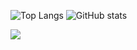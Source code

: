 <!--
**aromanro/aromanro** is a ✨ _special_ ✨ repository because its `README.md` (this file) appears on your GitHub profile.

Here are some ideas to get you started:

- 🔭 I’m currently working on ...
- 🌱 I’m currently learning ...
- 👯 I’m looking to collaborate on ...
- 🤔 I’m looking for help with ...
- 💬 Ask me about ...
- 📫 How to reach me: ...
- 😄 Pronouns: ...
- ⚡ Fun fact: ...
-->



![Top Langs](https://github-readme-stats.vercel.app/api/top-langs/?username=aromanro&theme=tokyonight&count_private=true)
![GitHub stats](https://github-readme-stats.vercel.app/api?username=aromanro&show_icons=true&theme=tokyonight&count_private=true)

![](https://visitor-badge.laobi.icu/badge?page_id=aromanro.aromanro)
